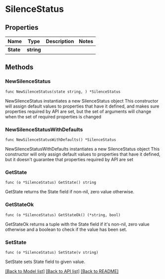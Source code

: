 # SilenceStatus

## Properties

Name | Type | Description | Notes
------------ | ------------- | ------------- | -------------
**State** | **string** |  | 

## Methods

### NewSilenceStatus

`func NewSilenceStatus(state string, ) *SilenceStatus`

NewSilenceStatus instantiates a new SilenceStatus object
This constructor will assign default values to properties that have it defined,
and makes sure properties required by API are set, but the set of arguments
will change when the set of required properties is changed

### NewSilenceStatusWithDefaults

`func NewSilenceStatusWithDefaults() *SilenceStatus`

NewSilenceStatusWithDefaults instantiates a new SilenceStatus object
This constructor will only assign default values to properties that have it defined,
but it doesn't guarantee that properties required by API are set

### GetState

`func (o *SilenceStatus) GetState() string`

GetState returns the State field if non-nil, zero value otherwise.

### GetStateOk

`func (o *SilenceStatus) GetStateOk() (*string, bool)`

GetStateOk returns a tuple with the State field if it's non-nil, zero value otherwise
and a boolean to check if the value has been set.

### SetState

`func (o *SilenceStatus) SetState(v string)`

SetState sets State field to given value.



[[Back to Model list]](../README.md#documentation-for-models) [[Back to API list]](../README.md#documentation-for-api-endpoints) [[Back to README]](../README.md)


